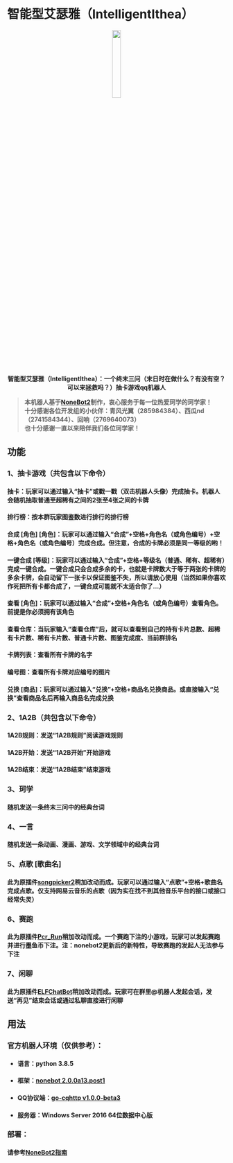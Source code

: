 # 智能型艾瑟雅（IntelligentIthea）
<div align=center><img src="https://app.xgnd.net/4_G7WH4NB3WX_8J_HQ4R9_J.png" width="20%"/>

**智能型艾瑟雅（IntelligentIthea）：一个终末三问（末日时在做什么？有没有空？可以来拯救吗？）抽卡游戏qq机器人**
</div>

>**本机器人基于[NoneBot2](https://github.com/nonebot/nonebot2)制作，衷心服务于每一位热爱珂学的珂学家！**  
>**十分感谢各位开发组的小伙伴：青风光翼（285984384）、西瓜nd（2741584344）、回响（2769640073）**  
>**也十分感谢一直以来陪伴我们各位珂学家！**
## 功能
### 1、抽卡游戏（共包含以下命令）
#### 抽卡：玩家可以通过输入“抽卡”或戳一戳（双击机器人头像）完成抽卡。机器人会随机抽取普通至超稀有之间的2张至4张之间的卡牌
#### 排行榜：按本群玩家图鉴数进行排行的排行榜
#### 合成 [角色] [角色]：玩家可以通过输入“合成”+空格+角色名（或角色编号）+空格+角色名（或角色编号）完成合成。但注意，合成的卡牌必须是同一等级的哟！
#### 一键合成 [等级]：玩家可以通过输入“合成”+空格+等级名（普通、稀有、超稀有）完成一键合成。一键合成只会合成多余的卡，也就是卡牌数大于等于两张的卡牌的多余卡牌，会自动留下一张卡以保证图鉴不失，所以请放心使用（当然如果你喜欢作死把所有卡都合成了，一键合成可能就不太适合你了...）
#### 查看 [角色]：玩家可以通过输入“合成”+空格+角色名（或角色编号）查看角色。前提是你必须拥有该角色
#### 查看仓库：当玩家输入“查看仓库”后，就可以查看到自己的持有卡片总数、超稀有卡片数、稀有卡片数、普通卡片数、图鉴完成度、当前群排名
#### 卡牌列表：查看所有卡牌的名字
#### 编号图：查看所有卡牌对应编号的图片
#### 兑换 [商品]：玩家可以通过输入“兑换”+空格+商品名兑换商品。或直接输入“兑换”查看商品名后再输入商品名完成兑换
### 2、1A2B（共包含以下命令）
#### 1A2B规则：发送“1A2B规则”阅读游戏规则
#### 1A2B开始：发送“1A2B开始”开始游戏
#### 1A2B结束：发送“1A2B结束”结束游戏
### 3、珂学
#### 随机发送一条终末三问中的经典台词
### 4、一言
#### 随机发送一条动画、漫画、游戏、文学领域中的经典台词
### 5、点歌 [歌曲名]
#### 此为原插件[songpicker2](https://github.com/maxesisn/nonebot_plugin_songpicker2)稍加改动而成。玩家可以通过输入“点歌”+空格+歌曲名完成点歌。仅支持网易云音乐的点歌（因为实在找不到其他音乐平台的接口或接口经常失灵）
### 6、赛跑
#### 此为原插件[Pcr_Run](https://github.com/Rs794613/PcrRun)稍加改动而成。一个赛跑下注的小游戏，玩家可以发起赛跑并进行墨鱼币下注。注：nonebot2更新后的新特性，导致赛跑的发起人无法参与下注
### 7、闲聊
#### 此为原插件[ELFChatBot](https://github.com/Quan666/ELFChatBot)稍加改动而成。玩家可在群里@机器人发起会话，发送“再见”结束会话或通过私聊直接进行闲聊
## 用法
### 官方机器人环境（仅供参考）：
- #### 语言：python 3.8.5
- #### 框架：[nonebot 2.0.0a13.post1](https://github.com/nonebot/nonebot2)
- #### QQ协议端：[go-cqhttp v1.0.0-beta3](https://github.com/Mrs4s/go-cqhttp)
- #### 服务器：Windows Server 2016 64位数据中心版
### 部署：
#### 请参考[NoneBot2指南](https://v2.nonebot.dev/guide/)
